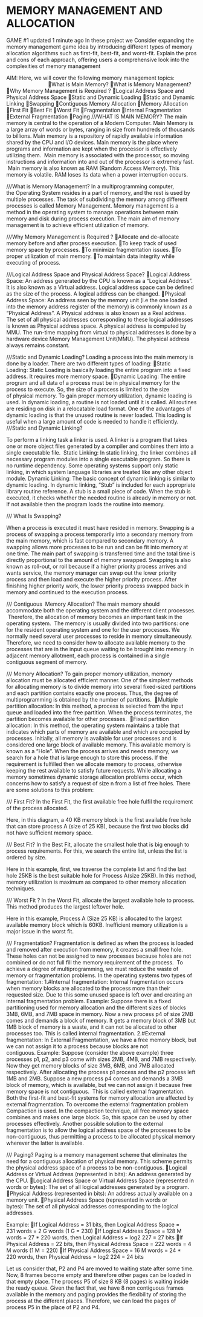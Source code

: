 # MEMORY MANAGEMENT AND ALLOCATION
 GAME #1 updated 1 minute ago In these project we Consider expanding the memory management game idea by introducing different types of memory allocation algorithms such as first-fit, best-fit, and worst-fit. Explain the pros and cons of each approach, offering users a comprehensive look into the complexities of memory management

 AIM: Here, we will cover the following memory management topics:                                          
What is Main Memory?
What is Memory Management?
Why Memory Management is Required ?
Logical Address Space and Physical Address Space
Static and Dynamic Loading
Static and Dynamic Linking
Swapping
Contiguous Memory Allocation
Memory Allocation
First Fit
Best Fit
Worst Fit
Fragmentation
Internal Fragmentation
External Fragmentation
Paging
///WHAT IS MAIN MEMORY?
The main memory is central to the operation of a Modern Computer. Main Memory is a large array of words or bytes, ranging in size from hundreds of thousands to billions. Main memory is a repository of rapidly available information shared by the CPU and I/O devices. Main memory is the place where programs and information are kept when the processor is effectively utilizing them.  Main memory is associated with the processor, so moving instructions and information into and out of the processor is extremely fast.  Main memory is also known as RAM (Random Access Memory). This memory is volatile. RAM loses its data when a power interruption occurs.

///What is Memory Management?
In a multiprogramming computer, the Operating System resides in a part of memory, and the rest is used by multiple processes. The task of subdividing the memory among different processes is called Memory Management. Memory management is a method in the operating system to manage operations between main memory and disk during process execution. The main aim of memory management is to achieve efficient utilization of memory.  

///Why Memory Management is Required ?
Allocate and de-allocate memory before and after process execution.
To keep track of used memory space by processes.
To minimize fragmentation issues.
To proper utilization of main memory.
To maintain data integrity while executing of process.

///Logical Address Space and Physical Address Space?
Logical Address Space: An address generated by the CPU is known as a “Logical Address”. It is also known as a Virtual address. Logical address space can be defined as the size of the process. A logical address can be changed.
Physical Address Space: An address seen by the memory unit (i.e the one loaded into the memory address register of the memory) is commonly known as a “Physical Address”. A Physical address is also known as a Real address. The set of all physical addresses corresponding to these logical addresses is known as Physical address space. A physical address is computed by MMU. The run-time mapping from virtual to physical addresses is done by a hardware device Memory Management Unit(MMU). The physical address always remains constant.

///Static and Dynamic Loading?
 Loading a process into the main memory is done by a loader. There are two      different types of loading:
Static Loading: Static Loading is basically loading the entire program into a fixed address. It requires more memory space.
Dynamic Loading: The entire program and all data of a process must be in physical memory for the process to execute. So, the size of a process is limited to the size of physical memory. To gain proper memory utilization, dynamic loading is used. In dynamic loading, a routine is not loaded until it is called. All routines are residing on disk in a relocatable load format. One of the advantages of dynamic loading is that the unused routine is never loaded. This loading is useful when a large amount of code is needed to handle it efficiently.
///Static and Dynamic Linking?

To perform a linking task a linker is used. A linker is a program that takes one or more object files generated by a compiler and combines them into a single executable file. 
Static Linking: In static linking, the linker combines all necessary program modules into a single executable program. So there is no runtime dependency. Some operating systems support only static linking, in which system language libraries are treated like any other object module.
Dynamic Linking: The basic concept of dynamic linking is similar to dynamic loading. In dynamic linking, “Stub” is included for each appropriate library routine reference. A stub is a small piece of code. When the stub is executed, it checks whether the needed routine is already in memory or not. If not available then the program loads the routine into memory.

/// What Is Swapping?

When a process is executed it must have resided in memory. Swapping is a process of swapping a process temporarily into a secondary memory from the main memory, which is fast compared to secondary memory. A swapping allows more processes to be run and can be fit into memory at one time. The main part of swapping is transferred time and the total time is directly proportional to the amount of memory swapped. Swapping is also known as roll-out, or roll because if a higher priority process arrives and wants service, the memory manager can swap out the lower priority process and then load and execute the higher priority process. After finishing higher priority work, the lower priority process swapped back in memory and continued to the execution process.



/// Contiguous  Memory Allocation?
The main memory should accommodate both the operating system and the different client processes.  Therefore, the allocation of memory becomes an important task in the operating system.  The memory is usually divided into two partitions: one for the resident operating system and one for the user processes. We normally need several user processes to reside in memory simultaneously. Therefore, we need to consider how to allocate available memory to the processes that are in the input queue waiting to be brought into memory. In adjacent memory allotment, each process is contained in a single contiguous segment of memory.  


/// Memory Allocation?
To gain proper memory utilization, memory allocation must be allocated efficient manner. One of the simplest methods for allocating memory is to divide memory into several fixed-sized partitions and each partition contains exactly one process. Thus, the degree of multiprogramming is obtained by the number of partitions. 
Multiple partition allocation: In this method, a process is selected from the input queue and loaded into the free partition. When the process terminates, the partition becomes available for other processes. 
Fixed partition allocation: In this method, the operating system maintains a table that indicates which parts of memory are available and which are occupied by processes. Initially, all memory is available for user processes and is considered one large block of available memory. This available memory is known as a “Hole”. When the process arrives and needs memory, we search for a hole that is large enough to store this process. If the requirement is fulfilled then we allocate memory to process, otherwise keeping the rest available to satisfy future requests. While allocating a memory sometimes dynamic storage allocation problems occur, which concerns how to satisfy a request of size n from a list of free holes. There are some solutions to this problem:

/// First Fit?
In the First Fit, the first available free hole fulfil the requirement of the process allocated. 



Here, in this diagram, a 40 KB memory block is the first available free hole that can store process A (size of 25 KB), because the first two blocks did not have sufficient memory space.

/// Best Fit?
In the Best Fit, allocate the smallest hole that is big enough to process requirements. For this, we search the entire list, unless the list is ordered by size. 



Here in this example, first, we traverse the complete list and find the last hole 25KB is the best suitable hole for Process A(size 25KB). In this method, memory utilization is maximum as compared to other memory allocation techniques.

/// Worst Fit ?
In the Worst Fit, allocate the largest available hole to process. This method produces the largest leftover hole. 

Here in this example, Process A (Size 25 KB) is allocated to the largest available memory block which is 60KB. Inefficient memory utilization is a major issue in the worst fit.

/// Fragmentation?
Fragmentation is defined as when the process is loaded and removed after execution from memory, it creates a small free hole. These holes can not be assigned to new processes because holes are not combined or do not full fill the memory requirement of the process.  To achieve a degree of multiprogramming, we must reduce the waste of memory or fragmentation problems. In the operating systems two types of fragmentation:
1.#Internal fragmentation: Internal fragmentation occurs when memory blocks are allocated to the process more than their requested size. Due to this some unused space is left over and creating an internal fragmentation problem. Example: Suppose there is a fixed partitioning used for memory allocation and the different sizes of blocks 3MB, 6MB, and 7MB space in memory. Now a new process p4 of size 2MB comes and demands a block of memory. It gets a memory block of 3MB but 1MB block of memory is a waste, and it can not be allocated to other processes too. This is called internal fragmentation.
2.#External fragmentation: In External Fragmentation, we have a free memory block, but we can not assign it to a process because blocks are not contiguous. Example: Suppose (consider the above example) three processes p1, p2, and p3 come with sizes 2MB, 4MB, and 7MB respectively. Now they get memory blocks of size 3MB, 6MB, and 7MB allocated respectively. After allocating the process p1 process and the p2 process left 1MB and 2MB. Suppose a new process p4 comes and demands a 3MB block of memory, which is available, but we can not assign it because free memory space is not contiguous.  This is called external fragmentation.
Both the first-fit and best-fit systems for memory allocation are affected by external fragmentation. To overcome the external fragmentation problem Compaction is used. In the compaction technique, all free memory space combines and makes one large block. So, this space can be used by other processes effectively.
Another possible solution to the external fragmentation is to allow the logical address space of the processes to be non-contiguous, thus permitting a process to be allocated physical memory wherever the latter is available.

/// Paging?
Paging is a memory management scheme that eliminates the need for a contiguous allocation of physical memory. This scheme permits the physical address space of a process to be non-contiguous.
Logical Address or Virtual Address (represented in bits): An address generated by the CPU.
Logical Address Space or Virtual Address Space (represented in words or bytes): The set of all logical addresses generated by a program.
Physical Address (represented in bits): An address actually available on a memory unit.
Physical Address Space (represented in words or bytes): The set of all physical addresses corresponding to the logical addresses.

Example:
If Logical Address = 31 bits, then Logical Address Space = 231 words = 2 G words (1 G = 230)
If Logical Address Space = 128 M words = 27 * 220 words, then Logical Address = log2 227 = 27 bits
If Physical Address = 22 bits, then Physical Address Space = 222 words = 4 M words (1 M = 220)
If Physical Address Space = 16 M words = 24 * 220 words, then Physical Address = log2 224 = 24 bits



Let us consider that, P2 and P4 are moved to waiting state after some time. Now, 8 frames become empty and therefore other pages can be loaded in that empty place. The process P5 of size 8 KB (8 pages) is waiting inside the ready queue.
Given the fact that, we have 8 non contiguous frames available in the memory and paging provides the flexibility of storing the process at the different places. Therefore, we can load the pages of process P5 in the place of P2 and P4.

